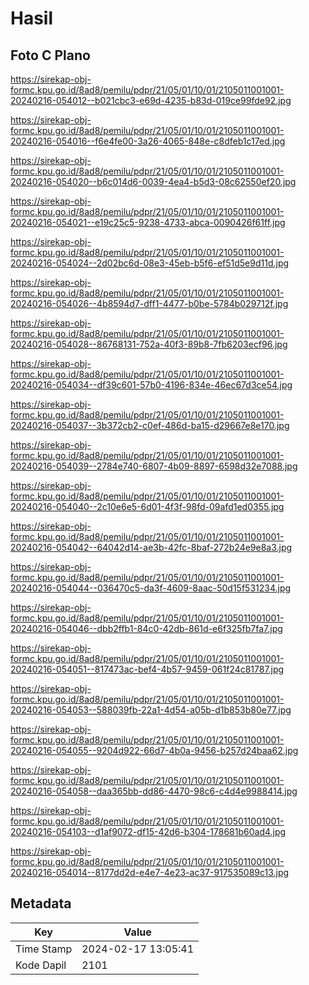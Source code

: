# Hasil

## Foto C Plano

https://sirekap-obj-formc.kpu.go.id/8ad8/pemilu/pdpr/21/05/01/10/01/2105011001001-20240216-054012--b021cbc3-e69d-4235-b83d-019ce99fde92.jpg

https://sirekap-obj-formc.kpu.go.id/8ad8/pemilu/pdpr/21/05/01/10/01/2105011001001-20240216-054016--f6e4fe00-3a26-4065-848e-c8dfeb1c17ed.jpg

https://sirekap-obj-formc.kpu.go.id/8ad8/pemilu/pdpr/21/05/01/10/01/2105011001001-20240216-054020--b6c014d6-0039-4ea4-b5d3-08c62550ef20.jpg

https://sirekap-obj-formc.kpu.go.id/8ad8/pemilu/pdpr/21/05/01/10/01/2105011001001-20240216-054021--e19c25c5-9238-4733-abca-0090426f61ff.jpg

https://sirekap-obj-formc.kpu.go.id/8ad8/pemilu/pdpr/21/05/01/10/01/2105011001001-20240216-054024--2d02bc6d-08e3-45eb-b5f6-ef51d5e9d11d.jpg

https://sirekap-obj-formc.kpu.go.id/8ad8/pemilu/pdpr/21/05/01/10/01/2105011001001-20240216-054026--4b8594d7-dff1-4477-b0be-5784b029712f.jpg

https://sirekap-obj-formc.kpu.go.id/8ad8/pemilu/pdpr/21/05/01/10/01/2105011001001-20240216-054028--86768131-752a-40f3-89b8-7fb6203ecf96.jpg

https://sirekap-obj-formc.kpu.go.id/8ad8/pemilu/pdpr/21/05/01/10/01/2105011001001-20240216-054034--df39c601-57b0-4196-834e-46ec67d3ce54.jpg

https://sirekap-obj-formc.kpu.go.id/8ad8/pemilu/pdpr/21/05/01/10/01/2105011001001-20240216-054037--3b372cb2-c0ef-486d-ba15-d29667e8e170.jpg

https://sirekap-obj-formc.kpu.go.id/8ad8/pemilu/pdpr/21/05/01/10/01/2105011001001-20240216-054039--2784e740-6807-4b09-8897-6598d32e7088.jpg

https://sirekap-obj-formc.kpu.go.id/8ad8/pemilu/pdpr/21/05/01/10/01/2105011001001-20240216-054040--2c10e6e5-6d01-4f3f-98fd-09afd1ed0355.jpg

https://sirekap-obj-formc.kpu.go.id/8ad8/pemilu/pdpr/21/05/01/10/01/2105011001001-20240216-054042--64042d14-ae3b-42fc-8baf-272b24e9e8a3.jpg

https://sirekap-obj-formc.kpu.go.id/8ad8/pemilu/pdpr/21/05/01/10/01/2105011001001-20240216-054044--036470c5-da3f-4609-8aac-50d15f531234.jpg

https://sirekap-obj-formc.kpu.go.id/8ad8/pemilu/pdpr/21/05/01/10/01/2105011001001-20240216-054046--dbb2ffb1-84c0-42db-861d-e6f325fb7fa7.jpg

https://sirekap-obj-formc.kpu.go.id/8ad8/pemilu/pdpr/21/05/01/10/01/2105011001001-20240216-054051--817473ac-bef4-4b57-9459-061f24c81787.jpg

https://sirekap-obj-formc.kpu.go.id/8ad8/pemilu/pdpr/21/05/01/10/01/2105011001001-20240216-054053--588039fb-22a1-4d54-a05b-d1b853b80e77.jpg

https://sirekap-obj-formc.kpu.go.id/8ad8/pemilu/pdpr/21/05/01/10/01/2105011001001-20240216-054055--9204d922-66d7-4b0a-9456-b257d24baa62.jpg

https://sirekap-obj-formc.kpu.go.id/8ad8/pemilu/pdpr/21/05/01/10/01/2105011001001-20240216-054058--daa365bb-dd86-4470-98c6-c4d4e9988414.jpg

https://sirekap-obj-formc.kpu.go.id/8ad8/pemilu/pdpr/21/05/01/10/01/2105011001001-20240216-054103--d1af9072-df15-42d6-b304-178681b60ad4.jpg

https://sirekap-obj-formc.kpu.go.id/8ad8/pemilu/pdpr/21/05/01/10/01/2105011001001-20240216-054014--8177dd2d-e4e7-4e23-ac37-917535089c13.jpg


## Metadata

| Key        | Value               |
| ---------- | ------------------- |
| Time Stamp | 2024-02-17 13:05:41 |
| Kode Dapil | 2101                |



